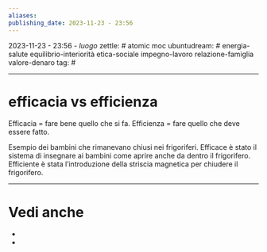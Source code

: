 ```yaml
---
aliases: 
publishing_date: 2023-11-23 - 23:56
---
```

2023-11-23 - 23:56 - *luogo*
zettle: # atomic moc
ubuntudream: # energia-salute equilibrio-interiorità etica-sociale impegno-lavoro relazione-famiglia valore-denaro 
tag: #

---
# efficacia vs efficienza

Efficacia = fare bene quello che si fa.
Efficienza = fare quello che deve essere fatto.

Esempio dei bambini che rimanevano chiusi nei frigoriferi. Efficace è stato il sistema di insegnare ai bambini come aprire anche da dentro il frigorifero. Efficiente è stata l’introduzione della striscia magnetica per chiudere il frigorifero.



---
# Vedi anche
- 
- 